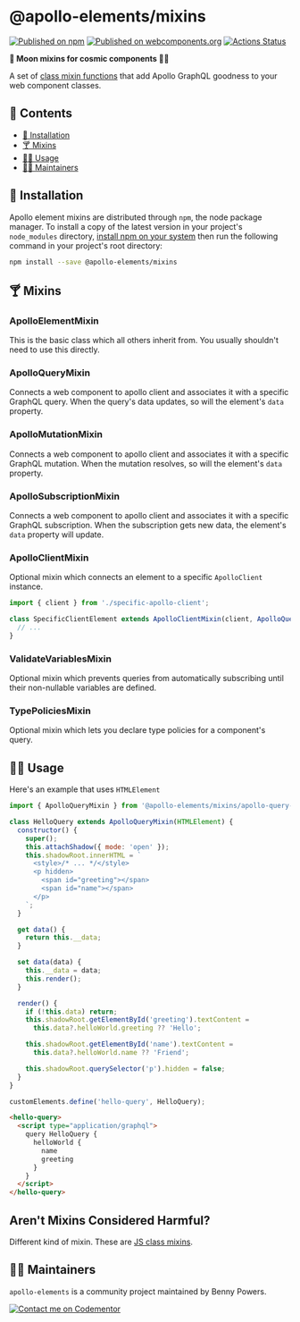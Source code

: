 # @apollo-elements/mixins

[![Published on npm](https://img.shields.io/npm/v/@apollo-elements/mixins.svg)](https://www.npmjs.com/package/@apollo-elements/mixins)
[![Published on webcomponents.org](https://img.shields.io/badge/webcomponents.org-published-blue.svg)](https://www.webcomponents.org/element/@apollo-elements/mixins)
[![Actions Status](https://github.com/apollo-elements/apollo-elements/workflows/CD/badge.svg)](https://github.com/apollo-elements/apollo-elements/actions)


<strong>🍹 Moon mixins for cosmic components 👩‍🚀</strong>

A set of [class mixin functions](https://alligator.io/js/class-composition/#composition-with-javascript-classes) that add Apollo GraphQL goodness to your web component classes.

## 📓 Contents
- [🔧 Installation](#-installation)
- [🍸 Mixins](#-mixins)
- [👩‍🚀 Usage](#-usage)
- [👷‍♂️ Maintainers](#-maintainers)

## 🔧 Installation

Apollo element mixins are distributed through `npm`, the node package manager. To install a copy of the latest version in your project's `node_modules` directory, [install npm on your system](https://www.npmjs.com/get-npm) then run the following command in your project's root directory:

```bash
npm install --save @apollo-elements/mixins
```

## 🍸 Mixins

### ApolloElementMixin
This is the basic class which all others inherit from. You usually shouldn't need to use this directly.

### ApolloQueryMixin
Connects a web component to apollo client and associates it with a specific GraphQL query. When the query's data updates, so will the element's `data` property.

### ApolloMutationMixin
Connects a web component to apollo client and associates it with a specific GraphQL mutation. When the mutation resolves, so will the element's `data` property.

### ApolloSubscriptionMixin
Connects a web component to apollo client and associates it with a specific GraphQL subscription. When the subscription gets new data, the element's `data` property will update.

### ApolloClientMixin
Optional mixin which connects an element to a specific `ApolloClient` instance.

```ts
import { client } from './specific-apollo-client';

class SpecificClientElement extends ApolloClientMixin(client, ApolloQueryMixin(HTMLElement)) {
  // ...
}
```

### ValidateVariablesMixin
Optional mixin which prevents queries from automatically subscribing until their non-nullable variables are defined.

### TypePoliciesMixin
Optional mixin which lets you declare type policies for a component's query.

## 👩‍🚀 Usage

Here's an example that uses `HTMLElement`

```js
import { ApolloQueryMixin } from '@apollo-elements/mixins/apollo-query-mixin.js';

class HelloQuery extends ApolloQueryMixin(HTMLElement) {
  constructor() {
    super();
    this.attachShadow({ mode: 'open' });
    this.shadowRoot.innerHTML = `
      <style>/* ... */</style>
      <p hidden>
        <span id="greeting"></span>
        <span id="name"></span>
      </p>
    `;
  }

  get data() {
    return this.__data;
  }

  set data(data) {
    this.__data = data;
    this.render();
  }

  render() {
    if (!this.data) return;
    this.shadowRoot.getElementById('greeting').textContent =
      this.data?.helloWorld.greeting ?? 'Hello';

    this.shadowRoot.getElementById('name').textContent =
      this.data?.helloWorld.name ?? 'Friend';

    this.shadowRoot.querySelector('p').hidden = false;
  }
}

customElements.define('hello-query', HelloQuery);
```

```html
<hello-query>
  <script type="application/graphql">
    query HelloQuery {
      helloWorld {
        name
        greeting
      }
    }
  </script>
</hello-query>
```

## Aren't Mixins Considered Harmful?

Different kind of mixin. These are [JS class mixins](http://justinfagnani.com/2015/12/21/real-mixins-with-javascript-classes/).

## 👷‍♂️ Maintainers
`apollo-elements` is a community project maintained by Benny Powers.

[![Contact me on Codementor](https://cdn.codementor.io/badges/contact_me_github.svg)](https://www.codementor.io/bennyp?utm_source=github&utm_medium=button&utm_term=bennyp&utm_campaign=github)
